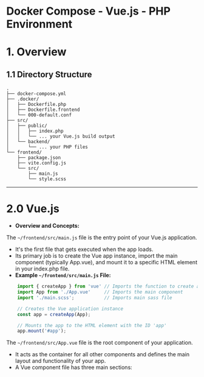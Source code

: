 # Docker Compose - Vue.js - PHP Environment

# 1. Overview

## 1.1 Directory Structure
```
.
├── docker-compose.yml
├── .docker/
│   ├── Dockerfile.php
│   ├── Dockerfile.frontend
│   └── 000-default.conf
├── src/
│   ├── public/
│   │   ├── index.php
│   │   └── ... your Vue.js build output
│   └── backend/
│       └── ... your PHP files
└── frontend/
    ├── package.json
    ├── vite.config.js
    └── src/
        ├── main.js
        └── style.scss
```


---


# 2.0 Vue.js

* **Overview and Concepts:**

The `~/frontend/src/main.js` file is the entry point of your Vue.js application. 
* It's the first file that gets executed when the app loads. 
* Its primary job is to create the Vue app instance, import the main component (typically App.vue), and mount it to a specific HTML element in your index.php file.
* **Example `~/frontend/src/main.js` File:**

```js
    import { createApp } from 'vue' // Imports the function to create a Vue app
    import App from './App.vue'     // Imports the main component
    import './main.scss';           // Imports main sass file

    // Creates the Vue application instance
    const app = createApp(App);

    // Mounts the app to the HTML element with the ID 'app'
    app.mount('#app');
```

The `~/frontend/src/App.vue` file is the root component of your application. 
* It acts as the container for all other components and defines the main layout and functionality of your app. 
* A Vue component file has three main sections: <template>, <script>, and <style>.
* **Example `~/frontend/src/App.vue` File:**

```vue
    <template>
    <div id="vue-app">
        <h1>Hello from Vue.js!</h1>
        <p>This is your main application component.</p>
        <button @click="incrementCount">Click me</button>
        <p>Button was clicked {{ count }} times.</p>
    </div>
    </template>

    <script>
    // The script section defines the component's logic, data, and methods.
    import { ref } from 'vue';

    export default {
    // Use the setup function for composition API
    setup() {
        const count = ref(0); // A reactive variable for the click count

        const incrementCount = () => {
        count.value++;
        };

        // Return the reactive data and methods to be used in the template
        return {
        count,
        incrementCount
        };
    }
    };
    </script>

    <style lang="scss">
    /*
    The style section contains the CSS for this component.
    The `lang="scss"` attribute tells Vite to process this as a Sass file.
    */
    #vue-app {
    font-family: Arial, sans-serif;
    text-align: center;
    margin-top: 60px;
    h1 {
        color: #42b983;
    }
    button {
        background-color: #42b983;
        border: none;
        color: white;
        padding: 15px 32px;
        text-align: center;
        text-decoration: none;
        display: inline-block;
        font-size: 16px;
        margin: 4px 2px;
        cursor: pointer;
        border-radius: 8px;
        transition: background-color 0.3s;
        &:hover {
        background-color: darken(#42b983, 10%);
        }
    }
    }
    </style>
```


## 2.1 Workflow


---


# 3.0 Sass

* **Build Process Overview:**
The frontend container uses Vite, which is a modern frontend build tool. Vite is configured to handle both Vue.js components and Sass files automatically.

* When you run npm run dev in the frontend container, Vite starts a development server.
* This server watches your frontend/src directory for changes.
* Whenever you save a .scss or .vue file, Vite automatically compiles the Sass into CSS and hot-reloads your application in the browser.
* This means you can simply write your Sass code and save the file—the build tool handles the rest. This process is called "live compilation" or "hot-reloading," which is a key benefit of using a tool like Vite.

## 3.1 Creating Sass Files
* Create Sass document within `~/frontend/styles/...` Directory (See Below)
* Import the main Sass file into Vue.js application file `~/frontend/src/main.js`
* 

* **Example SASS Directory Structure:**
```
/frontend/
├── src/
│   ├── main.js
│   ├── App.vue
│   └── styles/
│       ├── _variables.scss
│       ├── _mixins.scss
│       └── main.scss
```


---


# Appendix A: Configuration Files

## A.1 Docker-Compose
```yml
version: '3.8'

services:
  php:
    build:
      context: .
      dockerfile: ./.docker/Dockerfile.php
    container_name: php
    ports:
      - "8085:80"
    volumes:
      - ./src/public:/var/www/html
    depends_on:
      - frontend

  frontend:
    build:
      context: .
      dockerfile: ./.docker/Dockerfile.frontend
    container_name: frontend
    volumes:
      - ./frontend:/app
    command: npm run dev
    tty: true

```

## A.2 Dockerfiles and Configuration Files in .docker/

### A.2.1 Dockerfile.frontend
```bash
FROM node:18-alpine

WORKDIR /app

# Copy package.json and package-lock.json to a separate layer for caching
COPY ./frontend/package*.json ./

# Use `npm install` for more reliable dependency installation
RUN npm install

# Copy all other project files
COPY ./frontend .

EXPOSE 5173

CMD ["npm", "run", "dev"]

```

### A.2.3 Dockerfile.php
```bash
FROM php:8.1-apache

# Install system dependencies
RUN apt-get update && apt-get install -y \
    git \
    libzip-dev \
    unzip \
    libpng-dev \
    libjpeg-dev \
    libonig-dev \
    libxml2-dev \
    && rm -rf /var/lib/apt/lists/*

# Install PHP extensions
RUN docker-php-ext-install pdo pdo_mysql gd mbstring zip

# Install Composer
COPY --from=composer:latest /usr/bin/composer /usr/bin/composer

WORKDIR /var/www/html

```

### A.2.3 000-default.conf
```bash
<VirtualHost *:80>
    ServerAdmin webmaster@localhost
    DocumentRoot /var/www/html/src/public

    ErrorLog ${APACHE_LOG_DIR}/error.log
    CustomLog ${APACHE_LOG_DIR}/access.log combined

    <Directory /var/www/html/src/public>
        Options Indexes FollowSymLinks
        AllowOverride All
        Require all granted
    </Directory>
</VirtualHost>

```

## A.3 Vite Configuration

## A.3.1 Vite Config File

* **Location:** `~/src/vite.config.js`

```js
import { fileURLToPath, URL } from 'node:url'
import { defineConfig } from 'vite'
import vue from '@vitejs/plugin-vue'

export default defineConfig({
  plugins: [
    vue(),
  ],
  build: {
    outDir: '../src/public', // This is important!
    emptyOutDir: true,
  },
  resolve: {
    alias: {
      '@': fileURLToPath(new URL('./src', import.meta.url))
    }
  },
  server: {
    host: true, // This allows the container to be accessed from the host machine
  }
})
```

## A.3.2 Package.json with Vite

* **Location:** `~/src/package.json`

```json
{
  "name": "my-frontend-app",
  "private": true,
  "version": "0.0.0",
  "type": "module",
  "scripts": {
    "dev": "vite",
    "build": "vite build",
    "preview": "vite preview"
  },
  "devDependencies": {
    "@vitejs/plugin-vue": "^4.2.3",
    "sass": "^1.66.1",
    "vite": "^4.4.5",
    "vue": "^3.3.4"
  }
}

```


---


# Appendix B: How-To's and Commands

## B.1 Creating and Compiling Sass Styles



## B.2 Creating and Using Vue.js Components
